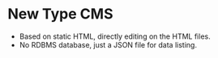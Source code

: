 # New Type CMS

- Based on static HTML, directly editing on the HTML files.
- No RDBMS database, just a JSON file for data listing.